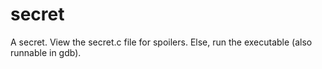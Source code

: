 # secret
A secret. View the secret.c file for spoilers. Else, run the executable (also runnable in gdb). 
